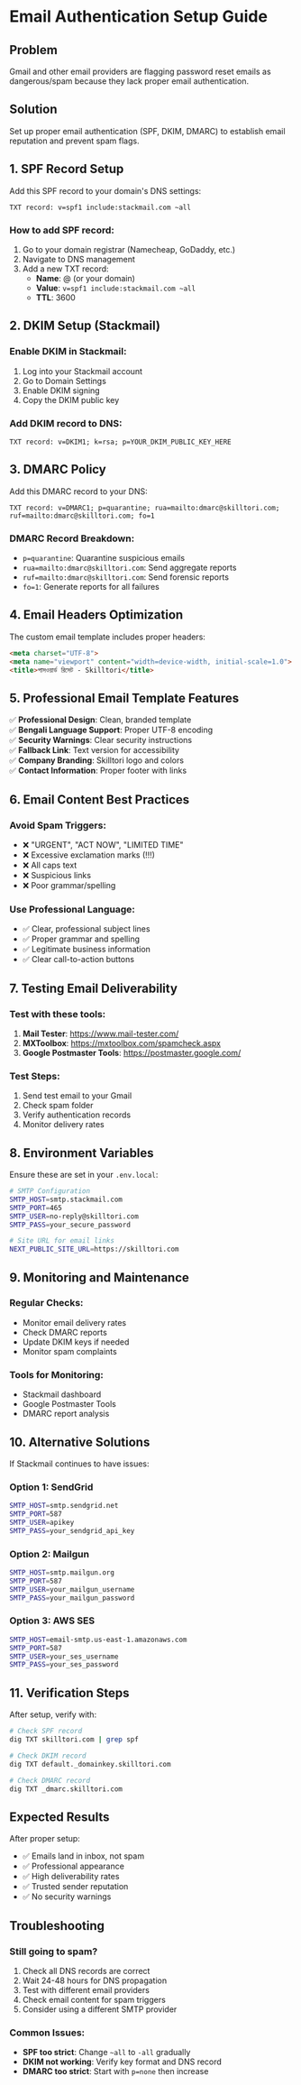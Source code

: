 # Email Authentication Setup Guide

## Problem
Gmail and other email providers are flagging password reset emails as dangerous/spam because they lack proper email authentication.

## Solution
Set up proper email authentication (SPF, DKIM, DMARC) to establish email reputation and prevent spam flags.

## 1. SPF Record Setup

Add this SPF record to your domain's DNS settings:

```
TXT record: v=spf1 include:stackmail.com ~all
```

### How to add SPF record:
1. Go to your domain registrar (Namecheap, GoDaddy, etc.)
2. Navigate to DNS management
3. Add a new TXT record:
   - **Name**: @ (or your domain)
   - **Value**: `v=spf1 include:stackmail.com ~all`
   - **TTL**: 3600

## 2. DKIM Setup (Stackmail)

### Enable DKIM in Stackmail:
1. Log into your Stackmail account
2. Go to Domain Settings
3. Enable DKIM signing
4. Copy the DKIM public key

### Add DKIM record to DNS:
```
TXT record: v=DKIM1; k=rsa; p=YOUR_DKIM_PUBLIC_KEY_HERE
```

## 3. DMARC Policy

Add this DMARC record to your DNS:

```
TXT record: v=DMARC1; p=quarantine; rua=mailto:dmarc@skilltori.com; ruf=mailto:dmarc@skilltori.com; fo=1
```

### DMARC Record Breakdown:
- `p=quarantine`: Quarantine suspicious emails
- `rua=mailto:dmarc@skilltori.com`: Send aggregate reports
- `ruf=mailto:dmarc@skilltori.com`: Send forensic reports
- `fo=1`: Generate reports for all failures

## 4. Email Headers Optimization

The custom email template includes proper headers:

```html
<meta charset="UTF-8">
<meta name="viewport" content="width=device-width, initial-scale=1.0">
<title>পাসওয়ার্ড রিসেট - Skilltori</title>
```

## 5. Professional Email Template Features

✅ **Professional Design**: Clean, branded template  
✅ **Bengali Language Support**: Proper UTF-8 encoding  
✅ **Security Warnings**: Clear security instructions  
✅ **Fallback Link**: Text version for accessibility  
✅ **Company Branding**: Skilltori logo and colors  
✅ **Contact Information**: Proper footer with links  

## 6. Email Content Best Practices

### Avoid Spam Triggers:
- ❌ "URGENT", "ACT NOW", "LIMITED TIME"
- ❌ Excessive exclamation marks (!!!)
- ❌ All caps text
- ❌ Suspicious links
- ❌ Poor grammar/spelling

### Use Professional Language:
- ✅ Clear, professional subject lines
- ✅ Proper grammar and spelling
- ✅ Legitimate business information
- ✅ Clear call-to-action buttons

## 7. Testing Email Deliverability

### Test with these tools:
1. **Mail Tester**: https://www.mail-tester.com/
2. **MXToolbox**: https://mxtoolbox.com/spamcheck.aspx
3. **Google Postmaster Tools**: https://postmaster.google.com/

### Test Steps:
1. Send test email to your Gmail
2. Check spam folder
3. Verify authentication records
4. Monitor delivery rates

## 8. Environment Variables

Ensure these are set in your `.env.local`:

```bash
# SMTP Configuration
SMTP_HOST=smtp.stackmail.com
SMTP_PORT=465
SMTP_USER=no-reply@skilltori.com
SMTP_PASS=your_secure_password

# Site URL for email links
NEXT_PUBLIC_SITE_URL=https://skilltori.com
```

## 9. Monitoring and Maintenance

### Regular Checks:
- Monitor email delivery rates
- Check DMARC reports
- Update DKIM keys if needed
- Monitor spam complaints

### Tools for Monitoring:
- Stackmail dashboard
- Google Postmaster Tools
- DMARC report analysis

## 10. Alternative Solutions

If Stackmail continues to have issues:

### Option 1: SendGrid
```bash
SMTP_HOST=smtp.sendgrid.net
SMTP_PORT=587
SMTP_USER=apikey
SMTP_PASS=your_sendgrid_api_key
```

### Option 2: Mailgun
```bash
SMTP_HOST=smtp.mailgun.org
SMTP_PORT=587
SMTP_USER=your_mailgun_username
SMTP_PASS=your_mailgun_password
```

### Option 3: AWS SES
```bash
SMTP_HOST=email-smtp.us-east-1.amazonaws.com
SMTP_PORT=587
SMTP_USER=your_ses_username
SMTP_PASS=your_ses_password
```

## 11. Verification Steps

After setup, verify with:

```bash
# Check SPF record
dig TXT skilltori.com | grep spf

# Check DKIM record
dig TXT default._domainkey.skilltori.com

# Check DMARC record
dig TXT _dmarc.skilltori.com
```

## Expected Results

After proper setup:
- ✅ Emails land in inbox, not spam
- ✅ Professional appearance
- ✅ High deliverability rates
- ✅ Trusted sender reputation
- ✅ No security warnings

## Troubleshooting

### Still going to spam?
1. Check all DNS records are correct
2. Wait 24-48 hours for DNS propagation
3. Test with different email providers
4. Check email content for spam triggers
5. Consider using a different SMTP provider

### Common Issues:
- **SPF too strict**: Change `~all` to `-all` gradually
- **DKIM not working**: Verify key format and DNS record
- **DMARC too strict**: Start with `p=none` then increase
